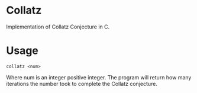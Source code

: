 # Collatz
Implementation of Collatz Conjecture in C.

# Usage

```
collatz <num>
```
Where num is an integer positive integer. The program will return how many iterations the number took to complete the Collatz conjecture.

